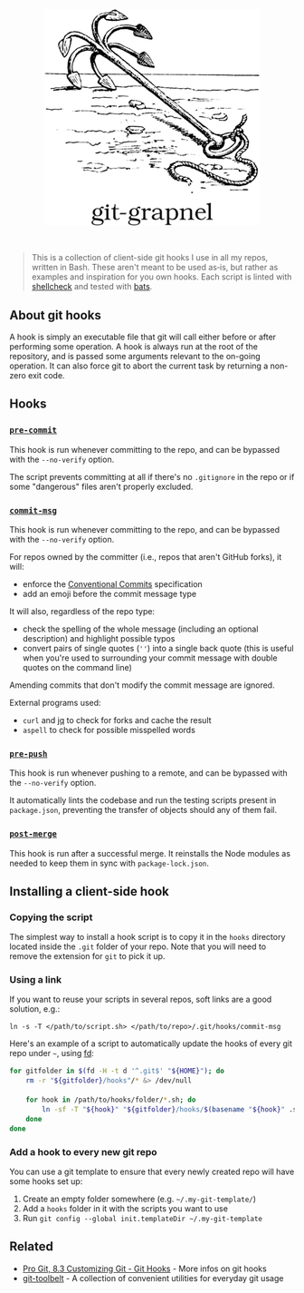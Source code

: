 <div align="center"><img src="./docs/banner.png" width="380" alt="A drawing of a grappling hook, with the word “git-grapnel” under it."></div>
<p>&nbsp;</p>

> This  is  a collection  of  client-side  git hooks  I  use  in all  my  repos,
> written  in Bash.  These  aren't  meant to  be  used  as&#8209;is, but  rather
> as  examples  and  inspiration  for  you own  hooks.  Each  script  is  linted
> with  [shellcheck](https://github.com/koalaman/shellcheck)   and  tested  with
> [bats](https://github.com/bats-core/bats-core).

## About git hooks

A hook is  simply an executable file  that git will call either  before or after
performing some operation. A  hook is always run at the  root of the repository,
and is  passed some arguments  relevant to the  on-going operation. It  can also
force git to abort the current task by returning a non-zero exit code.

## Hooks

### [`pre-commit`](https://github.com/cheap-glitch/git-grapnel/blob/main/src/pre-commit.sh)
This hook is run  whenever committing to the repo, and can  be bypassed with the
`--no-verify` option.

The script prevents committing at all if  there's no `.gitignore` in the repo or
if some "dangerous" files aren't properly excluded.

### [`commit-msg`](https://github.com/cheap-glitch/git-grapnel/blob/main/src/commit-msg.sh)
This hook is run  whenever committing to the repo, and can  be bypassed with the
`--no-verify` option.

For repos owned by the committer (i.e., repos that aren't GitHub forks), it will:
 * enforce the [Conventional Commits](https://www.conventionalcommits.org/en/v1.0.0/) specification
 * add an emoji before the commit message type

It will also, regardless of the repo type:
 * check the spelling of  the whole  message (including an optional description)
   and highlight possible typos
 * convert  pairs of  single  quotes (`''`) into  a single  back quote  (this is
   useful when you're used to surrounding your commit message with double quotes
   on the command line)

Amending commits that don't modify the commit message are ignored.

External programs used:
 * `curl` and [jq](https://stedolan.github.io/jq/) to check for forks and  cache
   the result
 * `aspell` to check for possible misspelled words

### [`pre-push`](https://github.com/cheap-glitch/git-grapnel/blob/main/src/pre-push.sh)
This hook  is run whenever  pushing to  a remote, and  can be bypassed  with the
`--no-verify` option.

It  automatically lints  the codebase  and run  the testing  scripts present  in
`package.json`, preventing the transfer of objects should any of them fail.

### [`post-merge`](https://github.com/cheap-glitch/git-grapnel/blob/main/src/post-merge.sh)
This hook  is run after  a successful merge. It  reinstalls the Node  modules as
needed to keep them in sync with `package-lock.json`.

## Installing a client-side hook

### Copying the script
The simplest way to install a hook script is to copy it in the `hooks` directory
located inside the `.git` folder of your repo. Note that you will need to remove
the extension for `git` to pick it up.

### Using a link
If  you want  to reuse  your scripts  in several  repos, soft  links are  a good
solution, e.g.:
```text
ln -s -T </path/to/script.sh> </path/to/repo>/.git/hooks/commit-msg
```

Here's an  example of a  script to automatically update  the hooks of  every git
repo under `~`, using [fd](https://github.com/sharkdp/fd):
```bash
for gitfolder in $(fd -H -t d '^.git$' "${HOME}"); do
	rm -r "${gitfolder}/hooks"/* &> /dev/null

	for hook in /path/to/hooks/folder/*.sh; do
		ln -sf -T "${hook}" "${gitfolder}/hooks/$(basename "${hook}" .sh)"
	done
done
```

### Add a hook to every new git repo
You can  use a git template  to ensure that  every newly created repo  will have
some hooks set up:
 1. Create an empty folder somewhere (e.g. `~/.my-git-template/`)
 2. Add a `hooks` folder in it with the scripts you want to use
 3. Run `git config --global init.templateDir ~/.my-git-template`

## Related

 * [Pro Git, 8.3 Customizing Git - Git Hooks](https://git-scm.com/book/en/v2/Customizing-Git-Git-Hooks) - More infos on git hooks
 * [git-toolbelt](https://github.com/nvie/git-toolbelt) - A collection of convenient utilities for everyday git usage
